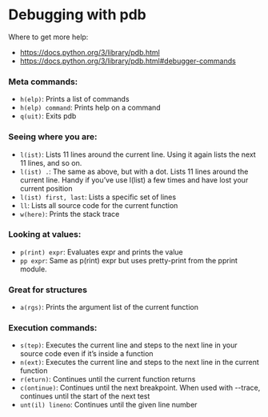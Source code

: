 # Debugging with pdb

Where to get more help: 
* https://docs.python.org/3/library/pdb.html
* https://docs.python.org/3/library/pdb.html#debugger-commands


### Meta commands:
* `h(elp)`: Prints a list of commands
* `h(elp) command`: Prints help on a command
* `q(uit)`: Exits pdb

### Seeing where you are:
* `l(ist)`: Lists 11 lines around the current line. Using it again lists the next 11 lines, and so on.
* `l(ist) .`: The same as above, but with a dot. Lists 11 lines around the current line. Handy if you’ve use l(list) a few times and have lost your current position
* `l(ist) first, last`: Lists a specific set of lines
* `ll`: Lists all source code for the current function
* `w(here)`: Prints the stack trace

### Looking at values:
* `p(rint) expr`: Evaluates expr and prints the value
* `pp expr`: Same as p(rint) expr but uses pretty-print from the pprint module.

### Great for structures
* `a(rgs)`: Prints the argument list of the current function

### Execution commands:
* `s(tep)`: Executes the current line and steps to the next line in your source code even if it’s inside a function
* `n(ext)`: Executes the current line and steps to the next line in the current
function
* `r(eturn)`: Continues until the current function returns
* `c(ontinue)`: Continues until the next breakpoint. When used with --trace, continues until the start of the next test
* `unt(il) lineno`: Continues until the given line number